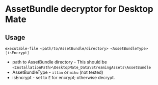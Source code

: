 # AssetBundle decryptor for Desktop Mate
## Usage
`executable-file <path/to/AssetBundle/directory> <AssetBundleType> [isEncrypt]`
- path to AssetBundle directory - This should be `<InstallationPath>\DesktopMate_Data\StreamingAssets\AssetBundle`
- AssetBundleType - `iltan` or `miku` (not tested)
- isEncrypt - set to `E` for encrypt; otherwise decrypt.